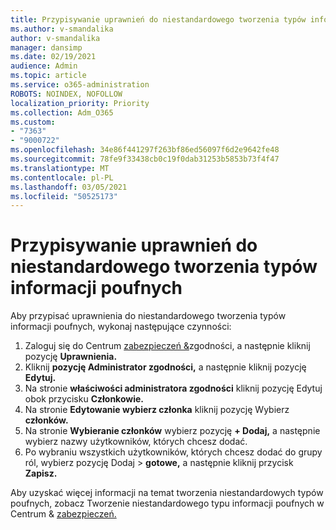 ```yaml
---
title: Przypisywanie uprawnień do niestandardowego tworzenia typów informacji poufnych
ms.author: v-smandalika
author: v-smandalika
manager: dansimp
ms.date: 02/19/2021
audience: Admin
ms.topic: article
ms.service: o365-administration
ROBOTS: NOINDEX, NOFOLLOW
localization_priority: Priority
ms.collection: Adm_O365
ms.custom:
- "7363"
- "9000722"
ms.openlocfilehash: 34e86f441297f263bf86ed56097f6d2e9642fe48
ms.sourcegitcommit: 78fe9f33438cb0c19f0dab31253b5853b73f4f47
ms.translationtype: MT
ms.contentlocale: pl-PL
ms.lasthandoff: 03/05/2021
ms.locfileid: "50525173"
---
```

# <a name="assign-permissions-for-custom-sensitive-information-type-creation"></a>Przypisywanie uprawnień do niestandardowego tworzenia typów informacji poufnych

Aby przypisać uprawnienia do niestandardowego tworzenia typów informacji poufnych, wykonaj następujące czynności:

1. Zaloguj się do Centrum [zabezpieczeń &](https://sip.protection.office.com/)zgodności, a następnie kliknij pozycję **Uprawnienia.**
2. Kliknij **pozycję Administrator zgodności,** a następnie kliknij pozycję **Edytuj.**
3. Na stronie **właściwości administratora zgodności** kliknij pozycję Edytuj obok przycisku **Członkowie.**
4. Na stronie **Edytowanie wybierz członka** kliknij pozycję Wybierz **członków.**
5. Na stronie **Wybieranie członków** wybierz pozycję **+ Dodaj,** a następnie wybierz nazwy użytkowników, których chcesz dodać.
6. Po wybraniu wszystkich użytkowników, których chcesz dodać do grupy ról, wybierz pozycję Dodaj > **gotowe,** a następnie kliknij przycisk **Zapisz.**

Aby uzyskać więcej informacji na temat tworzenia niestandardowych typów poufnych, zobacz Tworzenie niestandardowego typu informacji poufnych w Centrum & [zabezpieczeń.](https://docs.microsoft.com/microsoft-365/compliance/create-a-custom-sensitive-information-type)
